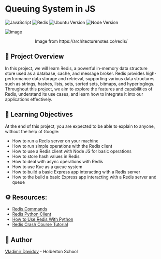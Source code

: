 # Queuing System in JS

![JavaScript](https://img.shields.io/badge/JavaScript-F7DF1E?&logo=javascript&logoColor=black)
![Redis](https://img.shields.io/badge/Redis-6-red?&logo=redis&logoColor=white)
![Ubuntu Version](https://img.shields.io/badge/Ubuntu-18.04%20LTS-green.svg)
![Node Version](https://img.shields.io/badge/NodeJS-12.x.x-blue.svg)

![image](https://github.com/v-dav/holbertonschool-web_back_end/assets/115344057/9e935dc7-a88c-4863-9899-eb010a4dc191)

<p align="center">
  Image from https://architecturenotes.co/redis/
</p>

## 🧐 Project Overview
In this project, we will learn Redis, a powerful in-memory data structure store used as a database, cache, and message broker. Redis provides high-performance data storage and retrieval, supporting various data structures such as strings, hashes, lists, sets, sorted sets, bitmaps, and hyperloglogs. Throughout this project, we aim to explore the features and capabilities of Redis, understand its use cases, and learn how to integrate it into our applications effectively.

## 📖 Learning Objectives
At the end of this project, you are expected to be able to explain to anyone, without the help of Google:

- How to run a Redis server on your machine
- How to run simple operations with the Redis client
- How to use a Redis client with Node JS for basic operations
- How to store hash values in Redis
- How to deal with async operations with Redis
- How to use Kue as a queue system
- How to build a basic Express app interacting with a Redis server
- How to the build a basic Express app interacting with a Redis server and queue

## ⚙️ Resources:

- [Redis Commands](https://redis.io/commands)
- [Redis Python Client](https://redis-py.readthedocs.io/)
- [How to Use Redis With Python](https://realpython.com/python-redis/)
- [Redis Crash Course Tutorial](https://www.youtube.com/watch?v=Hbt56gFj998)


##  🙇 Author

[Vladimir Davidov](https://github.com/v-dav) - Holberton School
